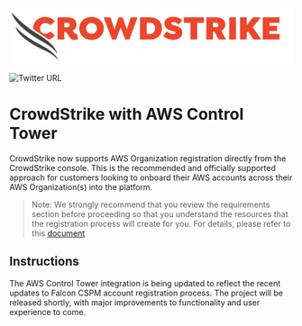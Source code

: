 ![CrowdStrike Falcon](https://raw.githubusercontent.com/CrowdStrike/falconpy/main/docs/asset/cs-logo.png)

![Twitter URL](https://img.shields.io/twitter/url?label=Follow%20%40CrowdStrike&style=social&url=https%3A%2F%2Ftwitter.com%2FCrowdStrike)

# CrowdStrike with AWS Control Tower

CrowdStrike now supports AWS Organization registration directly from the CrowdStrike console. This is the recommended and officially supported approach for customers looking to onboard their AWS accounts across their AWS Organization(s) into the platform.

> Note:  We strongly recommend that you review the requirements section before proceeding so that you understand the resources that the registration process will create for you. For details, please refer to this [document](horizon-organization-onboarding.md)

## Instructions

The AWS Control Tower integration is being updated to reflect the recent updates to Falcon CSPM account registration process. The project will be released shortly, with major improvements to functionality and user experience to come.
